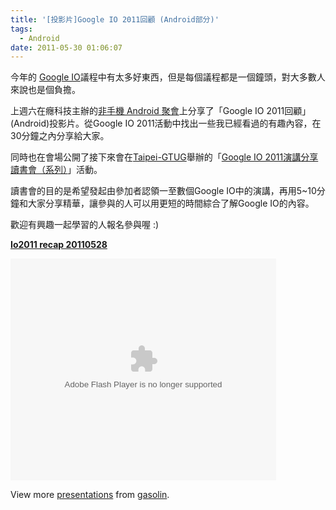 ```yaml
---
title: '[投影片]Google IO 2011回顧 (Android部分)'
tags:
  - Android
date: 2011-05-30 01:06:07
---
```


今年的 [Google IO](http://www.google.com/events/io/2011/sessions.html)議程中有太多好東西，但是每個議程都是一個鐘頭，對大多數人來說也是個負擔。

上週六在癮科技主辦的[非手機 Android 聚會](http://chinese.engadget.com/2011/05/28/x-android-android/)上分享了「Google IO 2011回顧」(Android)投影片。從Google IO 2011活動中找出一些我已經看過的有趣內容，在30分鐘之內分享給大家。

同時也在會場公開了接下來會在[Taipei-GTUG](http://www.taipei-gtug.org/)舉辦的「[Google IO 2011演講分享讀書會（系列）](http://www.google.com/moderator/?hl=zh-TW#16/e=8d4fd)」活動。

讀書會的目的是希望發起由參加者認領一至數個Google IO中的演講，再用5~1­0分鐘和大家分享精華，讓參與的人可以用更短的時間綜合了解Goo­gle IO的內容。

歡迎有興趣一起學習的人報名參與喔 :)

**[Io2011 recap 20110528](http://www.slideshare.net/gasolin/io2011-recap-20110528 "Io2011 recap 20110528")**

<object id="__sse8145303" width="425" height="355"><param name="movie" value="http://static.slidesharecdn.com/swf/ssplayer2.swf?doc=io2011recap20110528-110529194942-phpapp01&stripped_title=io2011-recap-20110528&userName=gasolin" /><param name="allowFullScreen" value="true"/><param name="allowScriptAccess" value="always"/><embed name="__sse8145303" src="http://static.slidesharecdn.com/swf/ssplayer2.swf?doc=io2011recap20110528-110529194942-phpapp01&stripped_title=io2011-recap-20110528&userName=gasolin" type="application/x-shockwave-flash" allowscriptaccess="always" allowfullscreen="true" width="425" height="355"></embed></object>

View more [presentations](http://www.slideshare.net/) from [gasolin](http://www.slideshare.net/gasolin).
